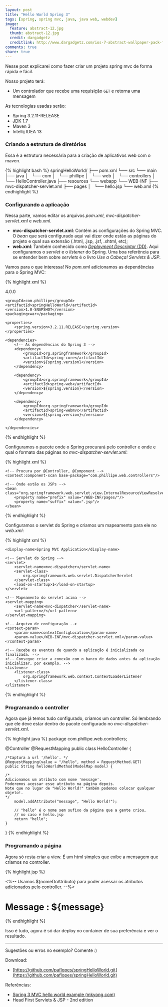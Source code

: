 ```yaml
---
layout: post
title: "Hello World Spring 3"
tags: [spring, spring mvc, java, java web, webdev]
image:
  feature: abstract-12.jpg
  thumb: abstract-12.jpg
  credit: dargadgetz
  creditlink: http://www.dargadgetz.com/ios-7-abstract-wallpaper-pack-for-iphone-5-and-ipod-touch-retina/
comments: true
share: true
---
```


Nesse post explicarei como fazer criar um projeto spring mvc de forma rápida e fácil.

Nosso projeto terá:

- Um controlador que recebe uma requisição `GET` e retorna uma mensagem

As tecnologias usadas serão:

- Spring 3.2.11-RELEASE
- JDK 1.7
- Maven 3
- Intellij IDEA 13

### Criando a estrutura de diretórios

Essa é a estrutura necessária para a criação de aplicativos web com o maven.

{% highlight bash %}
springHelloWorld/
├── pom.xml
└── src
    └── main
        ├── java
        │   └── com
        │       └── phillipe
        │           └── web
        │               └── controllers
        │                   └── HelloController.java
        ├── resources
        └── webapp
            └── WEB-INF
                ├── mvc-dispatcher-servlet.xml
                ├── pages
                │   └── hello.jsp
                └── web.xml
{% endhighlight %}

### Configurando a aplicação

Nessa parte, vamos editar os arquivos *pom.xml*, *mvc-dispatcher-servlet.xml* e *web.xml*.

- **mvc-dispatcher-servlet.xml**: Contém as configurações do Spring MVC. O *bean* que será configurado aqui vai dizer onde estão as páginas do projeto e qual sua extensão (.html, .jsp, .jsf, .xhtml, etc);
- **web.xml**: Também conhecido como [*Deployment Descriptor* (DD)](https://cloud.google.com/appengine/docs/java/config/webxml). Aqui configuramos o *servlet* e o *listener* do Spring. Uma boa referência para se entender bem sobre *servlets* é o livro *Use a Cabeça! Servlets & JSP*.

Vamos para o que interessa! No *pom.xml* adicionamos as dependências para o Spring MVC:

{% highlight xml %}
<?xml version="1.0" encoding="UTF-8"?>
<project xmlns="http://maven.apache.org/POM/4.0.0"
         xmlns:xsi="http://www.w3.org/2001/XMLSchema-instance"
         xsi:schemaLocation="http://maven.apache.org/POM/4.0.0 http://maven.apache.org/xsd/maven-4.0.0.xsd">
    <modelVersion>4.0.0</modelVersion>

    <groupId>com.phillipe</groupId>
    <artifactId>springHelloWorld</artifactId>
    <version>1.0-SNAPSHOT</version>
    <packaging>war</packaging>

    <properties>
        <spring.version>3.2.11.RELEASE</spring.version>
    </properties>

    <dependencies>
        <!-- As dependências do Spring 3 -->
        <dependency>
            <groupId>org.springframework</groupId>
            <artifactId>spring-core</artifactId>
            <version>${spring.version}</version>
        </dependency>

        <dependency>
            <groupId>org.springframework</groupId>
            <artifactId>spring-web</artifactId>
            <version>${spring.version}</version>
        </dependency>

        <dependency>
            <groupId>org.springframework</groupId>
            <artifactId>spring-webmvc</artifactId>
            <version>${spring.version}</version>
        </dependency>

    </dependencies>
</project>
{% endhighlight %}

Configuramos o pacote onde o Spring procurará pelo controller e onde e qual o formato das páginas no *mvc-dispatcher-servlet.xml*:

{% highlight xml %}
<?xml version="1.0" encoding="UTF-8"?>
<beans xmlns="http://www.springframework.org/schema/beans"
       xmlns:context="http://www.springframework.org/schema/context"
       xmlns:xsi="http://www.w3.org/2001/XMLSchema-instance"
       xsi:schemaLocation="http://www.springframework.org/schema/beans
        http://www.springframework.org/schema/beans/spring-beans-3.0.xsd
        http://www.springframework.org/schema/context
        http://www.springframework.org/schema/context/spring-context-3.0.xsd">

    <!-- Procura por @Controller, @Component -->
    <context:component-scan base-package="com.phillipe.web.controllers"/>

    <!-- Onde estão os JSPs -->
    <bean class="org.springframework.web.servlet.view.InternalResourceViewResolver">
        <property name="prefix" value="/WEB-INF/pages/"/>
        <property name="suffix" value=".jsp"/>
    </bean>
</beans>
{% endhighlight %}

Configuramos o servlet do Spring e criamos um mapeamento para ele no *web.xml*:

{% highlight xml %}
<web-app id="WebApp_ID" version="2.4"
         xmlns="http://java.sun.com/xml/ns/j2ee"
         xmlns:xsi="http://www.w3.org/2001/XMLSchema-instance"
         xsi:schemaLocation="http://java.sun.com/xml/ns/j2ee
    http://java.sun.com/xml/ns/j2ee/web-app_2_4.xsd">

    <display-name>Spring MVC Application</display-name>

    <!-- Servlet do Spring -->
    <servlet>
        <servlet-name>mvc-dispatcher</servlet-name>
        <servlet-class>
            org.springframework.web.servlet.DispatcherServlet
        </servlet-class>
        <load-on-startup>1</load-on-startup>
    </servlet>

    <!-- Mapeamento do servlet acima -->
    <servlet-mapping>
        <servlet-name>mvc-dispatcher</servlet-name>
        <url-pattern>/</url-pattern>
    </servlet-mapping>

    <!-- Arquivo de configuração -->
    <context-param>
        <param-name>contextConfigLocation</param-name>
        <param-value>/WEB-INF/mvc-dispatcher-servlet.xml</param-value>
    </context-param>

    <!-- Recebe os eventos de quando a aplicação é inicializada ou finalizada. -->
    <!-- Consegue criar a conexão com o banco de dados antes da aplicação inicializar, por exemplo. -->
    <listener>
        <listener-class>
            org.springframework.web.context.ContextLoaderListener
        </listener-class>
    </listener>
</web-app>
{% endhighlight %}

### Programando o controller

Agora que já temos tudo configurado, criamos um controller. Só lembrando que ele deve estar dentro do pacote configurado no *mvc-dispatcher-servlet.xml*.

{% highlight java %}
package com.phillipe.web.controllers;

@Controller
@RequestMapping
public class HelloController {

    /*Captura a url '/hello'. */
    @RequestMapping(value = "/hello", method = RequestMethod.GET)
    public String helloWorldMethod(ModelMap model) {
 
    /*
    Adicionamos um atributo com nome 'message'.
    Poderemos acessar esse atributo na página depois.
    Note que no lugar de "Hello World!" também podemos colocar qualquer objeto!.
    */
        model.addAttribute("message", "Hello World!");

        // "hello" é o nome sem sufixo da página que a gente criou,
        // no caso é hello.jsp
        return "hello";
    }
}
{% endhighlight %}

### Programando a página

Agora só resta criar a view. É um html simples que exibe a mensagem que criamos no controller.

{% highlight jsp %}
<html>
<body>
<%-- Usamos ${nomeDoAtributo} para poder acessar 
os atributos adicionados pelo controller. --%>
<h1>Message : ${message}</h1>
</body>
</html>
{% endhighlight %}

Isso é tudo, agora é só dar deploy no container de sua preferência e ver o resultado.

<hr>

Sugestões ou erros no exemplo? Comente :)

Download:

- [https://github.com/paflopes/springHelloWorld.git](https://github.com/paflopes/springHelloWorld.git)

Referências: 

- [Spring 3 MVC hello world example (mkyong.com)](http://www.mkyong.com/spring3/spring-3-mvc-hello-world-example/)
- Head First Servlets & JSP - 2nd edition